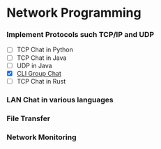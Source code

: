 # Network Programming


### Implement Protocols such TCP/IP and UDP
- [ ]  TCP Chat in Python
- [ ]  TCP Chat in Java
- [ ]  UDP in Java
- [x]  [CLI Group Chat](https://github.com/programmer-233/GroupChat)
- [ ]  TCP Chat in Rust
  
### LAN Chat in various languages
### File Transfer
### Network Monitoring
